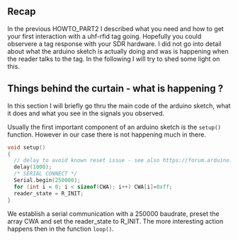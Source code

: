 ## Recap

In the previous HOWTO_PART2 I described what you need and how to get your first interaction with a uhf-rfid tag going. Hopefully you could observere a tag response with your SDR hardware.
I did not go into detail about what the arduino sketch is actually doing and was is happening when the reader talks to the tag. In the following I will try to shed some light on this.

## Things behind the curtain - what is happening ?

In this section I will briefly go thru the main code of the arduino sketch, what it does and what you see in the signals you observed.

Usually the first important component of an arduino sketch is the ```setup()``` function. However in our case there is not happening much in there.
```c
void setup()
{
  // delay to avoid known reset issue - see also https://forum.arduino.cc/index.php?topic=256771.75
  delay(1000);
  /* SERIAL CONNECT */
  Serial.begin(250000);
  for (int i = 0; i < sizeof(CWA); i++) CWA[i]=0xff;
  reader_state = R_INIT;
}
```
We establish a serial communication with a 250000 baudrate, preset the array CWA and set the reader_state to R_INIT. The more interesting action happens then in the function ```loop()```.


